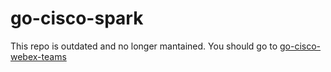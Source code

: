 # go-cisco-spark #
This repo is outdated and no longer mantained. You should go to [go-cisco-webex-teams](https://github.com/jbogarin/go-cisco-webex-teams)
